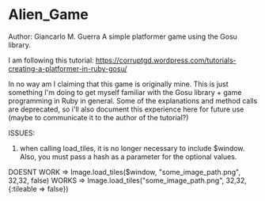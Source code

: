# Alien_Game 
Author: Giancarlo M. Guerra
A simple platformer game using the Gosu library. 

I am following this tutorial: https://corruptgd.wordpress.com/tutorials-creating-a-platformer-in-ruby-gosu/

In no way am I claiming that this game is originally mine. This is just something I'm doing to get myself familiar with the Gosu library + game programming in Ruby in general. Some of the explanations and method calls are deprecated, so i'll also document this experience here for future use (maybe to communicate it to the author of the tutorial?)

ISSUES:

1. when calling load_tiles, it is no longer necessary to include $window. Also, you must pass a hash as a parameter for the optional values. 
  
  DOESNT WORK => Image.load_tiles($window, "some_image_path.png", 32,32, false)
  WORKS => Image.load_tiles("some_image_path.png", 32,32,{:tileable => false})

